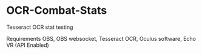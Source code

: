 # OCR-Combat-Stats
Tesseract OCR stat testing 

Requirements OBS, OBS websocket, Tesseract OCR, Oculus software, Echo VR (API Enabled)
